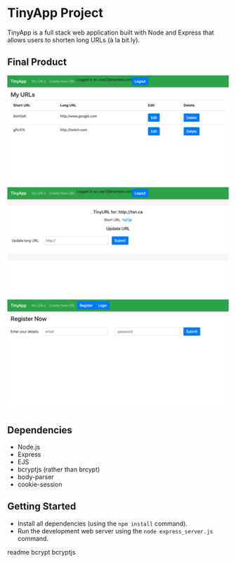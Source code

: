 # TinyApp Project

TinyApp is a full stack web application built with Node and Express that allows users to shorten long URLs (à la bit.ly).

## Final Product

!["Screenshot of main page (list of all URLs)"](https://github.com/calvinchan87/tinyapp/blob/master/docs/all-urls-page.png)
!["Screenshot of details page (for individual URLs)"](https://github.com/calvinchan87/tinyapp/blob/master/docs/url-details-page.png)
!["Screenshot of registration page"](https://github.com/calvinchan87/tinyapp/blob/master/docs/register-page.png)

## Dependencies

- Node.js
- Express
- EJS
- bcryptjs (rather than brcypt)
- body-parser
- cookie-session

## Getting Started

- Install all dependencies (using the `npm install` command).
- Run the development web server using the `node express_server.js` command.

readme bcrypt bcryptjs